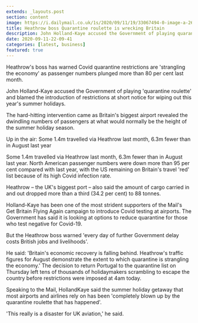 ```yaml
---
extends: _layouts.post
section: content
image: https://i.dailymail.co.uk/1s/2020/09/11/19/33067494-0-image-a-26_1599848945862.jpg 
title: Heathrow boss Quarantine roulette is wrecking Britain 
description: John Holland-Kaye accused the Government of playing quarantine roulette and blamed the introduction of restrictions at short notice for wiping out this years summer holidays. 
date: 2020-09-11-22-09-41 
categories: [latest, business] 
featured: true 
--- 
```

Heathrow's boss has warned Covid quarantine restrictions are 'strangling the economy' as passenger numbers plunged more than 80 per cent last month. 

John Holland-Kaye accused the Government of playing 'quarantine roulette' and blamed the introduction of restrictions at short notice for wiping out this year's summer holidays. 

The hard-hitting intervention came as Britain's biggest airport revealed the dwindling numbers of passengers at what would normally be the height of the summer holiday season. 

Up in the air: Some 1.4m travelled via Heathrow last month, 6.3m fewer than in August last year

Some 1.4m travelled via Heathrow last month, 6.3m fewer than in August last year. North American passenger numbers were down more than 95 per cent compared with last year, with the US remaining on Britain's travel 'red' list because of its high Covid infection rate. 

Heathrow – the UK's biggest port – also said the amount of cargo carried in and out dropped more than a third (34.2 per cent) to 88 tonnes. 

Holland-Kaye has been one of the most strident supporters of the Mail's Get Britain Flying Again campaign to introduce Covid testing at airports. The Government has said it is looking at options to reduce quarantine for those who test negative for Covid-19. 

But the Heathrow boss warned 'every day of further Government delay costs British jobs and livelihoods'. 

He said: 'Britain's economic recovery is falling behind. Heathrow's traffic figures for August demonstrate the extent to which quarantine is strangling the economy.' The decision to return Portugal to the quarantine list on Thursday left tens of thousands of holidaymakers scrambling to escape the country before restrictions were imposed at 4am today. 

Speaking to the Mail, HollandKaye said the summer holiday getaway that most airports and airlines rely on has been 'completely blown up by the quarantine roulette that has happened'. 

'This really is a disaster for UK aviation,' he said.

